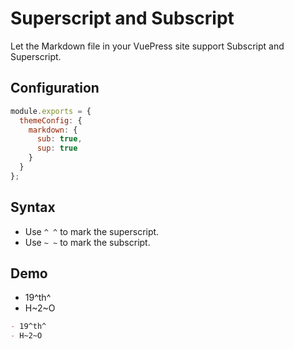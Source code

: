 # Superscript and Subscript <MyBadge text="V0.0.8" />

Let the Markdown file in your VuePress site support Subscript and Superscript.

## Configuration

```js
module.exports = {
  themeConfig: {
    markdown: {
      sub: true,
      sup: true
    }
  }
};
```

## Syntax

- Use `^ ^` to mark the superscript.
- Use `~ ~` to mark the subscript.

## Demo

- 19^th^
- H~2~O

```md
- 19^th^
- H~2~O
```
